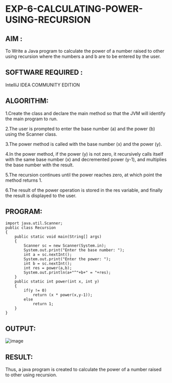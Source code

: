 # EXP-6-CALCULATING-POWER-USING-RECURSION
## AIM :
To Write a Java program to calculate the power of a number raised to other using recursion where the numbers a and b are to be entered by the user.

## SOFTWARE REQUIRED :
IntelliJ IDEA COMMUNITY EDITION

## ALGORITHM:
1.Create the class and declare the main method so that the JVM will identify the main program to run.

2.The user is prompted to enter the base number (a) and the power (b) using the Scanner class.

3.The power method is called with the base number (x) and the power (y).

4.In the power method, if the power (y) is not zero, it recursively calls itself with the same base number (x) and decremented power (y-1), and multiplies the base number with the result.

5.The recursion continues until the power reaches zero, at which point the method returns 1.

6.The result of the power operation is stored in the res variable, and finally the result is displayed to the user.

## PROGRAM:

```
import java.util.Scanner;
public class Recursion
{
    public static void main(String[] args)
    {
        Scanner sc = new Scanner(System.in);
        System.out.print("Enter the base number: ");
        int a = sc.nextInt();
        System.out.print("Enter the power: ");
        int b = sc.nextInt();
        int res = power(a,b);
        System.out.println(a+"^"+b+" = "+res);
    }
    public static int power(int x, int y)
    {
        if(y != 0)
            return (x * power(x,y-1));
        else
            return 1;
    }
}
```
## OUTPUT:
![image](https://github.com/sangeethak15-AI/EXP-6-CALCULATING-POWER-USING-RECURSION/assets/93992063/c4a71bf9-046d-4ca2-b643-3b2f67fc8c57)

## RESULT:
Thus, a java program is created to calculate the power of a number raised to other using recursion.
